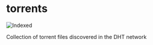 torrents 
========
![Indexed](https://img.shields.io/badge/indexed-213515-blue)

Collection of torrent files discovered in the DHT network
